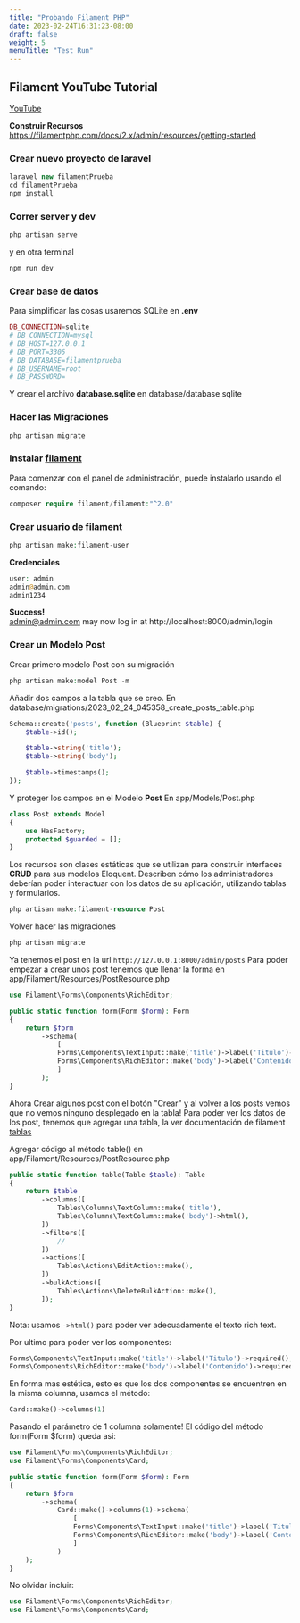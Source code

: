 ```yaml
---
title: "Probando Filament PHP"
date: 2023-02-24T16:31:23-08:00
draft: false
weight: 5
menuTitle: "Test Run"
---
```



## Filament YouTube Tutorial
[YouTube](https://www.youtube.com/watch?v=In8SiXqMwh0)

**Construir Recursos**
https://filamentphp.com/docs/2.x/admin/resources/getting-started


### Crear nuevo proyecto de laravel
```php
laravel new filamentPrueba 
cd filamentPrueba
npm install
```

### Correr server y dev
```php
php artisan serve 
```
y en otra terminal
```php
npm run dev 
```

### Crear base de datos
Para simplificar las cosas usaremos SQLite
en **.env**
```php
DB_CONNECTION=sqlite
# DB_CONNECTION=mysql
# DB_HOST=127.0.0.1
# DB_PORT=3306
# DB_DATABASE=filamentprueba
# DB_USERNAME=root
# DB_PASSWORD= 
```
Y crear el archivo **database.sqlite** en database/database.sqlite

### Hacer las Migraciones
```php
php artisan migrate 
```

### Instalar [filament](https://filamentphp.com/docs/2.x/admin/installation#installation)
Para comenzar con el panel de administración, puede instalarlo usando el comando:
```php
composer require filament/filament:"^2.0" 
```

### Crear usuario de filament
```php
php artisan make:filament-user 
```

**Credenciales**
```php
user: admin
admin@admin.com
admin1234 
```
**Success!**<br>
admin@admin.com may now log in at http://localhost:8000/admin/login

### Crear un Modelo Post
Crear primero modelo Post con su migración
```php
php artisan make:model Post -m 
```

Añadir dos campos a la tabla que se creo.
En database/migrations/2023_02_24_045358_create_posts_table.php
```php
Schema::create('posts', function (Blueprint $table) {
    $table->id();

    $table->string('title');
    $table->string('body');

    $table->timestamps();
}); 
``` 

Y proteger los campos en el Modelo **Post**
En app/Models/Post.php
```php
class Post extends Model
{
    use HasFactory;
    protected $guarded = [];
} 
```

Los recursos son clases estáticas que se utilizan para construir interfaces **CRUD** para sus modelos Eloquent. Describen cómo los administradores deberían poder interactuar con los datos de su aplicación, utilizando tablas y formularios.
```php
php artisan make:filament-resource Post 
```

Volver hacer las migraciones
```php
php artisan migrate 
```

Ya tenemos el post en la url ```http://127.0.0.1:8000/admin/posts```
Para poder empezar a crear unos post tenemos que llenar la forma en app/Filament/Resources/PostResource.php
```php
use Filament\Forms\Components\RichEditor;

public static function form(Form $form): Form
{
    return $form
        ->schema(
            [
            Forms\Components\TextInput::make('title')->label('Titulo')->required(),
            Forms\Components\RichEditor::make('body')->label('Contenido')->required(),
            ]
        );
} 
```

Ahora Crear algunos post con el botón "Crear" y al volver a los posts vemos que no vemos ninguno desplegado en la tabla!
Para poder ver los datos de los post, tenemos que agregar una tabla, la ver documentación de filament [tablas](https://filamentphp.com/docs/2.x/tables/columns/text#displaying-a-description)

Agregar código al método table() en app/Filament/Resources/PostResource.php
```php
public static function table(Table $table): Table
{
    return $table
        ->columns([
            Tables\Columns\TextColumn::make('title'),
            Tables\Columns\TextColumn::make('body')->html(),
        ])
        ->filters([
            //
        ])
        ->actions([
            Tables\Actions\EditAction::make(),
        ])
        ->bulkActions([
            Tables\Actions\DeleteBulkAction::make(),
        ]);
} 
```
Nota: usamos ```->html()``` para poder ver adecuadamente el texto rich text.

Por ultimo para poder ver los componentes:
```php
Forms\Components\TextInput::make('title')->label('Titulo')->required(),
Forms\Components\RichEditor::make('body')->label('Contenido')->required(), 
```
En forma mas estética, esto es que los dos componentes se encuentren en la misma columna, usamos el método:
```php
Card::make()->columns(1) 
``` 
Pasando el parámetro de 1 columna solamente!
El código del método form(Form $form) queda asi:
```php
use Filament\Forms\Components\RichEditor;
use Filament\Forms\Components\Card;

public static function form(Form $form): Form
{
    return $form
        ->schema(
            Card::make()->columns(1)->schema(
                [
                Forms\Components\TextInput::make('title')->label('Titulo')->required(),
                Forms\Components\RichEditor::make('body')->label('Contenido')->required(),
                ]
            )
    );
} 
``` 
No olvidar incluir:
```php
use Filament\Forms\Components\RichEditor;
use Filament\Forms\Components\Card; 
```




